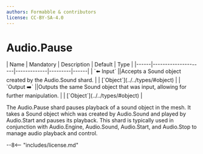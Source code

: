 ```yaml
---
authors: Formabble & contributors
license: CC-BY-SA-4.0
---
```



# Audio.Pause

<div class="sh-parameters" markdown="1">
| Name | Mandatory | Description | Default | Type |
|------|---------------------|-------------|---------|------|
| `⬅️ Input` ||Accepts a Sound object created by the Audio.Sound shard. | | [`Object`](../../types/#object) |
| `Output ➡️` ||Outputs the same Sound object that was input, allowing for further manipulation. | | [`Object`](../../types/#object) |

</div>

The Audio.Pause shard pauses playback of a sound object in the mesh. It takes a Sound object which was created by Audio.Sound and played by Audio.Start and pauses its playback. This shard is typically used in conjunction with Audio.Engine, Audio.Sound, Audio.Start, and Audio.Stop to manage audio playback and control.

--8<-- "includes/license.md"

